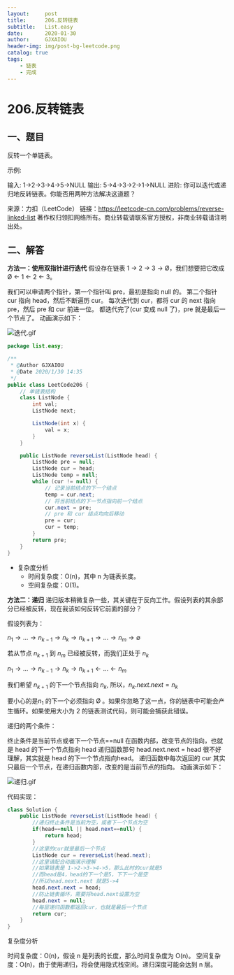 ```yaml
---
layout:     post
title:      206.反转链表
subtitle:   List.easy
date:       2020-01-30
author:     GJXAIOU
header-img: img/post-bg-leetcode.png
catalog: true
tags:
    - 链表
	- 完成
---
```




# 206.反转链表

## 一、题目

反转一个单链表。

示例:

输入: 1->2->3->4->5->NULL
输出: 5->4->3->2->1->NULL
进阶:
你可以迭代或递归地反转链表。你能否用两种方法解决这道题？

来源：力扣（LeetCode）
链接：https://leetcode-cn.com/problems/reverse-linked-list
著作权归领扣网络所有。商业转载请联系官方授权，非商业转载请注明出处。



## 二、解答

**方法一：使用双指针进行迭代**
假设存在链表 1 → 2 → 3 → Ø，我们想要把它改成 Ø ← 1 ← 2 ← 3。

我们可以申请两个指针，第一个指针叫 pre，最初是指向 null 的。
第二个指针 cur 指向 head，然后不断遍历 cur。
每次迭代到 cur，都将 cur 的 next 指向 pre，然后 pre 和 cur 前进一位。
都迭代完了(cur 变成 null 了)，pre 就是最后一个节点了。
动画演示如下：

![迭代.gif](https://pic.leetcode-cn.com/7d8712af4fbb870537607b1dd95d66c248eb178db4319919c32d9304ee85b602-%E8%BF%AD%E4%BB%A3.gif)

```java
package list.easy;

/**
 * @Author GJXAIOU
 * @Date 2020/1/30 14:35
 */
public class LeetCode206 {
    // 单链表结构
    class ListNode {
        int val;
        ListNode next;

        ListNode(int x) {
            val = x;
        }
    }

    public ListNode reverseList(ListNode head) {
        ListNode pre = null;
        ListNode cur = head;
        ListNode temp = null;
        while (cur != null) {
            // 记录当前结点的下一个结点
            temp = cur.next;
            // 将当前结点的下一节点指向前一个结点
            cur.next = pre;
            // pre 和 cur 结点均向后移动
            pre = cur;
            cur = temp;
        }
        return pre;
    }
}

```



- 复杂度分析
    - 时间复杂度：O(n)，其中 n 为链表长度。
    - 空间复杂度：O(1)。



**方法二：递归**
递归版本稍微复杂一些，其关键在于反向工作。假设列表的其余部分已经被反转，现在我该如何反转它前面的部分？

假设列表为：

$n_1→...→n_{k−1}→n_k→n_{k+1}→...→n_m→∅$

若从节点 $n_{k+1}$ 到 $n_{m}$ 已经被反转，而我们正处于 $n_{k}$

$n_1→...→n_{k−1}→n_k→n_{k+1}←...←n_m$

我们希望 $n_{k+1}$ 的下一个节点指向 $n_{k}$, 所以，$n_{k}.next.next = n_{k}$

要小心的是$n_{1}$ 的下一个必须指向 Ø 。如果你忽略了这一点，你的链表中可能会产生循环。如果使用大小为 2 的链表测试代码，则可能会捕获此错误。


递归的两个条件：

终止条件是当前节点或者下一个节点==null
在函数内部，改变节点的指向，也就是 head 的下一个节点指向 head 递归函数那句
head.next.next = head
很不好理解，其实就是 head 的下一个节点指向head。
递归函数中每次返回的 cur 其实只最后一个节点，在递归函数内部，改变的是当前节点的指向。
动画演示如下：

![递归.gif](https://pic.leetcode-cn.com/dacd1bf55dec5c8b38d0904f26e472e2024fc8bee4ea46e3aa676f340ba1eb9d-%E9%80%92%E5%BD%92.gif)


代码实现：

```java
class Solution {
	public ListNode reverseList(ListNode head) {
		//递归终止条件是当前为空，或者下一个节点为空
		if(head==null || head.next==null) {
			return head;
		}
		//这里的cur就是最后一个节点
		ListNode cur = reverseList(head.next);
		//这里请配合动画演示理解
		//如果链表是 1->2->3->4->5，那么此时的cur就是5
		//而head是4，head的下一个是5，下下一个是空
		//所以head.next.next 就是5->4
		head.next.next = head;
		//防止链表循环，需要将head.next设置为空
		head.next = null;
		//每层递归函数都返回cur，也就是最后一个节点
		return cur;
	}
}
```

复杂度分析

时间复杂度：O(n)，假设 n 是列表的长度，那么时间复杂度为 O(n)。
空间复杂度：O(n)，由于使用递归，将会使用隐式栈空间。递归深度可能会达到 n 层。